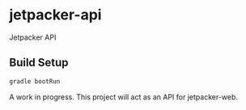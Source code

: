 # jetpacker-api
Jetpacker API

## Build Setup

``` bash
gradle bootRun
```

A work in progress. This project will act as an API for jetpacker-web.
